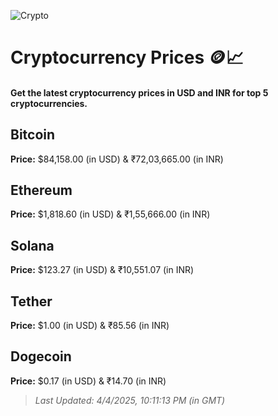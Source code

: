 
![Crypto](https://www.techguide.com.au/wp-content/uploads/2020/11/crypto3.jpeg)

# Cryptocurrency Prices 🪙📈

#### Get the latest cryptocurrency prices in USD and INR for top 5 cryptocurrencies.

## Bitcoin

**Price:** $84,158.00 (in USD) & ₹72,03,665.00 (in INR)

## Ethereum

**Price:** $1,818.60 (in USD) & ₹1,55,666.00 (in INR)

## Solana

**Price:** $123.27 (in USD) & ₹10,551.07 (in INR)

## Tether

**Price:** $1.00 (in USD) & ₹85.56 (in INR)

## Dogecoin

**Price:** $0.17 (in USD) & ₹14.70 (in INR)

> _Last Updated: 4/4/2025, 10:11:13 PM (in GMT)_
